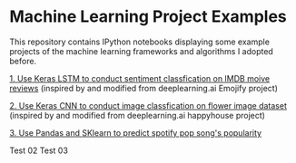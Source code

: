 # Machine Learning Project Examples
This repository contains IPython notebooks displaying some example projects of the machine learning frameworks and algorithms I adopted before. 

[1. Use Keras LSTM to conduct sentiment classfication on IMDB moive reviews](https://nbviewer.jupyter.org/github/lawrencechiukj/machine-learning-project-examples/blob/master/imdb-reviews-sentiment-classification.ipynb) (inspired by and modified from deeplearning.ai Emojify project)

[2. Use Keras CNN to conduct image classfication on flower image dataset](https://nbviewer.jupyter.org/github/lawrencechiukj/machine-learning-project-examples/blob/master/flower-image-classification.ipynb) (inspired by and modified from deeplearning.ai happyhouse project)

[3. Use Pandas and SKlearn to predict spotify pop song's popularity](https://nbviewer.jupyter.org/github/lawrencechiukj/machine-learning-project-examples/blob/master/spotify-song-popularity-prediction.ipynb)

Test 02
Test 03
